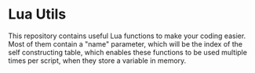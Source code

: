 # Lua Utils
This repository contains useful Lua functions to make your coding easier. Most of them contain a "name" parameter, which will be the index of the self constructing table, which enables these functions to be used multiple times per script, when they store a variable in memory.
